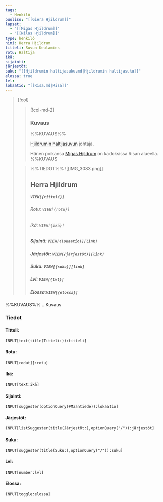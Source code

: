 ```yaml
---
tags:
  - Henkilö
puoliso: "[[Giera Hjildrum]]"
lapset:
  - "[[Migas Hjildrum]]"
  - "[[Nilas Hjildrum]]"
type: henkilö
nimi: Herra Hjildrum
titteli: Suvun Keulamies
rotu: Haltija
ikä: 
sijainti: 
järjestöt: 
suku: "[[Hjildrumin haltijasuku.md|Hjildrumin haltijasuku]]"
elossa: true
lvl: 
lokaatio: "[[Risa.md|Risa]]"
---
```


>[!col]
>>[!col-md-2]
>>### Kuvaus
>>%%KUVAUS%%
>>
>>[Hjildrumin haltijasuvun](Hjildrumin%20haltijasuku.md) johtaja.
>>
>>Hänen poikansa [Migas Hjildrum](Migas%20Hjildrum.md) on kadoksissa Risan alueella.
>>%%KUVAUS
>
>>%%TIEDOT%%
>>![[IMG_3083.png]]
>> ## Herra Hjildrum
>>##### *`VIEW[{titteli}]`*
>>###### Rotu: `VIEW[{rotu}]`
>>###### Ikä: `VIEW[{ikä}]`
>>##### Sijainti: `VIEW[{lokaatio}][link]`
>>##### Järjestöt: `VIEW[{järjestöt}][link]`
>>##### Suku: `VIEW[{suku}][link]`
>>##### Lvl: `VIEW[{lvl}]`
>>##### Elossa:`VIEW[{elossa}]`

%%KUVAUS%%
...Kuvaus


### Tiedot
#### Titteli: 
`INPUT[text(title(Titteli:)):titteli]`
#### Rotu:
`INPUT[rodut][:rotu]`
#### Ikä:
`INPUT[text:ikä]`
#### Sijainti:
`INPUT[suggester(optionQuery(#Maantiede)):lokaatio]`
#### Järjestöt:
```meta-bind
INPUT[listSuggester(title(Järjestöt:),optionQuery("/")):järjestöt]
```
#### Suku:
`INPUT[suggester(title(Suku:),optionQuery("/")):suku]`
#### Lvl:
`INPUT[number:lvl]`
#### Elossa:
`INPUT[toggle:elossa]`







